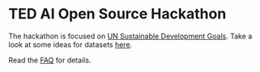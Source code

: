 # TED AI Open Source Hackathon

The hackathon is focused on [UN Sustainable Development Goals](https://www.un.org/sustainabledevelopment/). Take a look at some ideas for datasets [here](sdg-challenges-datasets.md).


Read the [FAQ](faq.md) for details.
